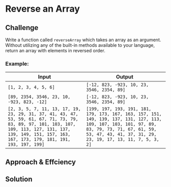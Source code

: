 # Reverse an Array

## Challenge  
Write a function called `reverseArray` which takes an array as an argument. Without utilizing any of the built-in methods available to your language, return an array with elements in reversed order.


### Example:
| Input | Output |
| ----- | ------ |
| `[1, 2, 3, 4, 5, 6]` | `[-12, 823, -923, 10, 23, 3546, 2354, 89]` | 
| `[89, 2354, 3546, 23, 10, -923, 823, -12]	` | `[-12, 823, -923, 10, 23, 3546, 2354, 89]` | 
| `[2, 3, 5, 7, 11, 13, 17, 19, 23, 29, 31, 37, 41, 43, 47, 53, 59, 61, 67, 71, 73, 79, 83, 89, 97, 101, 103, 107, 109, 113, 127, 131, 137, 139, 149, 151, 157, 163, 167, 173, 179, 181, 191, 193, 197, 199]` | `[199, 197, 193, 191, 181, 179, 173, 167, 163, 157, 151, 149, 139, 137, 131, 127, 113, 109, 107, 103, 101, 97, 89, 83, 79, 73, 71, 67, 61, 59, 53, 47, 43, 41, 37, 31, 29, 23, 19, 17, 13, 11, 7, 5, 3, 2]` | 


## Approach & Effciency  
<!-- What approach did you take? Why? What is the Big O space/time for this approach? -->


## Solution  
<!-- Embedded whiteboard image -->